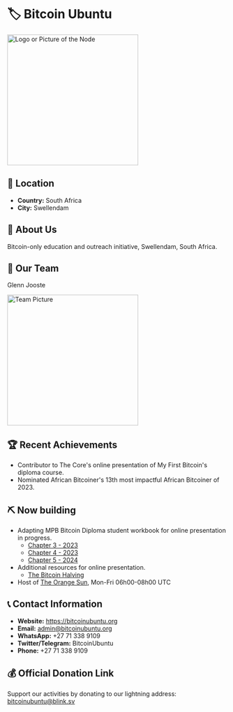# 🏷️ Bitcoin Ubuntu
<img src="https://github.com/MyFirstBitcoin/Light-Node-Directory/blob/main/South%20Africa%20--%20Bitcoin%20Ubuntu/Bitcoin%20Ubuntu%20logo%20with%20outline.png" width="300" alt="Logo or Picture of the Node"> <!-- 1 picture maximum -->

## 📍 Location
- **Country:** South Africa
- **City:** Swellendam

## 📖 About Us
Bitcoin-only education and outreach initiative, Swellendam, South Africa.

## 👥 Our Team
Glenn Jooste

<img src="https://github.com/MyFirstBitcoin/Light-Node-Directory/blob/main/South%20Africa%20--%20Bitcoin%20Ubuntu/glenn.jpg" width="300" alt="Team Picture"> <!-- 1 picture maximum -->

## 🏆 Recent Achievements
- Contributor to The Core's online presentation of My First Bitcoin's diploma course.
- Nominated African Bitcoiner's 13th most impactful African Bitcoiner of 2023.

## ⛏ Now building
- Adapting MPB Bitcoin Diploma student workbook for online presentation in progress.
    + <a href="https://docs.google.com/presentation/d/1O9BPCuoM6wxAXndc1e_VyIWMIlvhmBBsF6lVZVj211U">Chapter 3 - 2023</a>
    + <a href="https://docs.google.com/presentation/d/1hdp2-wGCqpKniGIlwOa5RhoAK3DhGOZ0UVy0VY70EDo">Chapter 4 - 2023</a>
    + <a href="https://docs.google.com/presentation/d/1iUipWV8AMSH4WV-QGw1rereNMwc73t1FJBEXUU1e0ow">Chapter 5 - 2024</a>
- Additional resources for online presentation.
    + <a href="https://docs.google.com/presentation/d/10MqcXk4NC_H3U6_GaLq83VOaTTvg8lObCUZbOZjy6Fs">The Bitcoin Halving</a>
- Host of <a href="https://twitter.com/OrangeSunSpaces">The Orange Sun</a>, Mon-Fri 06h00-08h00 UTC

## 📞 Contact Information
- **Website:** https://bitcoinubuntu.org
- **Email:** admin@bitcoinubuntu.org
- **WhatsApp:** +27 71 338 9109
- **Twitter/Telegram:** BitcoinUbuntu
- **Phone:** +27 71 338 9109

## 💰 Official Donation Link
Support our activities by donating to our lightning address: bitcoinubuntu@blink.sv
